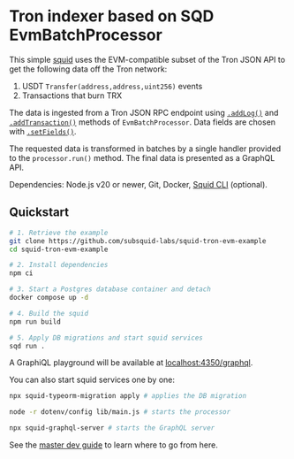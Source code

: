 # Tron indexer based on SQD EvmBatchProcessor

This simple [squid](https://docs.sqd.dev/sdk/overview/) uses the EVM-compatible subset of the Tron JSON API to get the following data off the Tron network:

1. USDT `Transfer(address,address,uint256)` events
2. Transactions that burn TRX

The data is ingested from a Tron JSON RPC endpoint using [`.addLog()`](https://docs.sqd.dev/evm-indexing/configuration/evm-logs/) and [`.addTransaction()`](https://docs.sqd.dev/evm-indexing/configuration/transactions/) methods of `EvmBatchProcessor`. Data fields are chosen with [`.setFields()`](https://docs.sqd.dev/evm-indexing/configuration/data-selection/).

The requested data is transformed in batches by a single handler provided to the `processor.run()` method. The final data is presented as a GraphQL API.

Dependencies: Node.js v20 or newer, Git, Docker, [Squid CLI](https://docs.sqd.dev/squid-cli/installation/) (optional).

## Quickstart

```bash
# 1. Retrieve the example
git clone https://github.com/subsquid-labs/squid-tron-evm-example
cd squid-tron-evm-example

# 2. Install dependencies
npm ci

# 3. Start a Postgres database container and detach
docker compose up -d

# 4. Build the squid
npm run build

# 5. Apply DB migrations and start squid services
sqd run .
```
A GraphiQL playground will be available at [localhost:4350/graphql](http://localhost:4350/graphql).

You can also start squid services one by one:
```bash
npx squid-typeorm-migration apply # applies the DB migration
```
```bash
node -r dotenv/config lib/main.js # starts the processor
```
```bash
npx squid-graphql-server # starts the GraphQL server
```

See the [master dev guide](https://docs.sqd.dev/sdk/how-to-start/squid-development/) to learn where to go from here.

